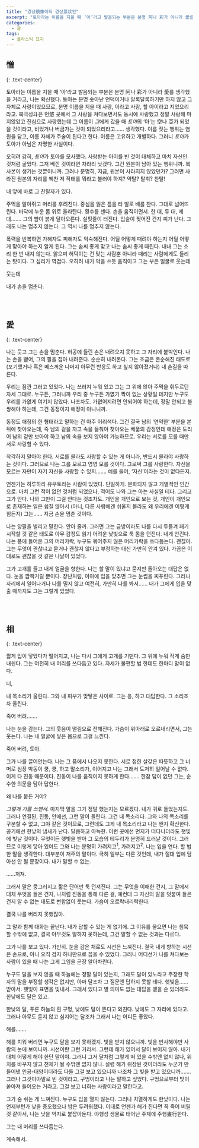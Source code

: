 ```yaml
---
title: "경상鏡像이되 경상景狀인"
excerpt: "토아라는 이름을 지을 때 ‘아’라고 발음되는 부분은 분명 阿나 彩가 아니라 愛를 생각했을 거라고, 나는 확신했다."
categories:
  - 글
tags:
  - 플라스틱 묘지
---  
```

  

## 憎
{: .text-center}  

토아라는 이름을 지을 때 ‘아’라고 발음되는 부분은 분명 阿나 彩가 아니라 愛를 생각했을 거라고, 나는 확신했다. 토아는 분명 솟아난 언덕이거나 알록달록하기만 하지 않고 그 자체로 사랑이었으므로, 분명 이름을 지을 때 사랑, 이라고 사랑, 할 아이라고 지었으리라고. 북극성斗은 먼悠 곳에서 그 사랑을 쳐다보면서도 동시에 사랑했고 정말 사랑해 마지않았고 진심으로 사랑했는데 그 이름이 *그*에게 갔을 때 *토아*의 ‘아’는 空나 亞가 되었을 것이라고, 비었거나 버금가는 것이 되었으리라고…… 생각했다. 이름 짓는 행위는 염원을 담고, 이름 자체가 주술이 된다고 한다. 이름은 고유하고 개별하다. 그러니 *토아*가 토아가 아님은 자명한 사실이다.  

오히려 감히, *토아*가 토아를 모사했다. 사랑받는 아이를 빈 것이 대체하고 마치 자신인 것처럼 굴었다. 그저 베낀 것이라면 차라리 낫겠다. 그건 원본이 남아 있는 행위니까. 복사본이 생기는 것뿐이니까. 그러나 분명히, 지금, 원본이 사라지지 않았던가? 그러면 사라진 원본의 자리를 꿰찬 저 작태를 뭐라고 불러야 하지? 약탈? 탈취? 찬탈!  

내 앞에 바로 그 찬탈자가 있다.  

주먹을 말아쥐고 머리를 후려친다. 중심을 잃은 틈을 타 발로 배를 찬다. 그대로 넘어뜨린다. 바닥에 누운 몸 위로 올라탄다. 횟수를 센다. 손을 움직이면서. 한 대, 두 대, 세 대……. 그의 뺨이 붉게 달아오른다. 실핏줄이 터진다. 입술이 찢어진 건지 피가 난다. 그래도 나는 멈추지 않는다. 그 역시 나를 멈추지 않는다.  

폭력을 반복하면 가해자도 피해자도 익숙해진다. 어딜 어떻게 때려야 하는지 어딜 어떻게 맞아야 하는지 알게 된다. 그는 솜씨 좋게 맞고 나는 솜씨 좋게 때린다. 내내 그는 소리 한 번 내지 않는다. 앓으며 허덕이는 건 맞는 사람뿐 아니라 때리는 사람에게도 들리는 탓이다. 그 심리가 역겹다. 오히려 내가 악을 쓰듯 움직이고 그는 부은 얼굴로 웃는데  

웃는데  

내가 손을 멈춘다.  

<br/>
<br/>

## 愛
{: .text-center}  

나는 웃고 그는 손을 멈춘다. 허공에 들린 손은 내려오지 못하고 그 자리에 붙박인다. 나는 손을 뻗어, 그의 팔을 잡아 내려준다. 순순히 내려온다. 그는 조금은 온순해진 태도로 (포기했거나 혹은 메스꺼운 나머지 아무런 반응도 하고 싶지 않아졌거나) 내 손길을 따른다.  

우리는 잠깐 그러고 있었다. 나는 쓰러져 누워 있고 그는 그 위에 앉아 주먹을 휘두르던 자세 그대로. 누구든, 그러니까 우리 중 누구든 가엾기 짝이 없는 상황일 테지만 누구도 우리를 가엾게 여기지 않았다. 나조차도. 가엾어지려면 안되어야 하는데, 정말 안되고 불쌍해야 하는데, 그건 동정이지 애정이 아니니까.  

동정도 애정의 한 형태라고 말하는 건 아주 어리석다. 그건 결국 남의 ‘연약한’ 부분을 본 뒤에 찾아오는데, 즉 남의 겉을 까고 속을 들춰야 찾아오는 베풂의 감정인데 애정은 도리어 남의 겉만 보아야 하고 남의 속을 보지 않아야 가능하므로. 우리는 서로를 모를 때만 서로 사랑할 수 있다.  

착각하지 말아야 한다. 서로를 몰라도 사랑할 수 있는 게 아니라, 반드시 몰라야 사랑하는 것이다. 그러므로 나는 그를 모르고 영영 모를 것이다. 그로써 그를 사랑한다. 자신을 모르는 자만이 자기 자신을 사랑할 수 있지……. 예를 들어, ‘자신’이라는 것이 없다든지.  

언젠가는 하루하라 유우토라는 사람이 있었다. 단일하게. 분화되지 않고 개별적인 인간으로. 마치 그런 적이 없던 것처럼 되었으나, 적어도 나와 그는 아는 사실일 테다. 그리고 그가 안다. 나와 그만이 그걸 안다는 것조차도. 개인을 개인으로 보는 것, 개인이 개인으로 존재하는 일은 쉽질 않아서 (아니, 다른 사람에겐 쉬울지 몰라도 왜 우리에겐 이렇게 힘든지) 그는…… 지금 손을 멈춘 것이다.  

나는 양팔을 벌리고 말한다. 안아 줄까. 그러면 그는 금방이라도 나를 다시 두들겨 패기 시작할 것 같은 태도로 아무 감정도 읽기 어려운 낯빛으로 툭 몸을 던진다. 내게 안긴다. 나는 품에 들어온 그의 머리카락, 누구도 묶어주지 않은 머리카락을 쓰다듬는다. 괜찮아. 그는 무엇이 괜찮냐고 묻거나 괜찮지 않다고 부정하는 대신 가만히 안겨 있다. 가끔은 이대로도 괜찮을 것 같은 나날이 있었다.  

그가 고개를 들고 내게 얼굴을 향한다. 나는 할 말이 있냐고 묻지만 돌아오는 대답은 없다. 눈을 깜빡거릴 뿐이다. 장난처럼, 이마에 입을 맞추면 그는 눈썹을 찌푸린다. 그러나 자리에서 일어나거나 나를 밀지 않고 여전히, 가만히 나를 봐서…… 내가 그에게 입을 맞출 때까지도 그는 그렇게 있었다.  

  
<br/>
<br/>
  

## 相
{: .text-center}    

짧게 입이 닿았다가 떨어지고, 나는 다시 그에게 고개를 기댄다. 그 위에 누워 작게 숨만 내쉰다. 그는 여전히 내 머리를 쓰다듬고 있다. 자세가 불편할 법 한데도 한마디 말이 없다.  

너,  

내 목소리가 울린다. 그와 내 피부가 맞닿은 사이로. 그는 응, 하고 대답한다. 그 소리조차 울린다.  

죽어 버려…….  

나는 눈을 감는다. 그의 웃음이 떨림으로 전해진다. 가슴이 위아래로 오르내리면서, 그는 웃는다. 나는 내 얼굴에 닿은 몸으로 그걸 느낀다.  

죽어 버려, 토아.  

그가 나를 끌어안는다. 나는 그 품에서 나오지 못한다. 서로 접한 살갗은 따뜻하고 그 너머로 심장 박동이 쿵, 쿵, 하고 말소리가, 이어지고 나는 그래서 도저히 일어날 수 없다. 이게 다 진동 때문이다. 진동이 나를 움직이지 못하게 한다……. 한참 답이 없던 그는, 순수한 의문을 담아 답한다.  

왜 나를 붙든 거야?  

*그렇게 기를 쓰면서.* 마지막 말을 그가 정말 했는지는 모르겠다. 내가 귀로 들었는지도. 그러나 연결된, 진동, 안에선, 그런 말이 들린다. 그건 내 목소리다. 그와 나의 목소리를 구분할 수 없고, 그야 같은 것이므로, 그런데도 그게 내 목소리라고 나는 왠지 확신한다. 공기에선 한낮의 냄새가 난다. 달큼하고 아늑한. 이런 곳에선 먼지가 떠다니더라도 햇빛에 빛날 것이다. 무엇이든 햇빛을 받아 그 모습의 테두리가 분명히 드러날 것이다. 그러므로 이렇게 닿아 있어도 그와 나는 분명히 가려지고<sup>1</sup>, 가려지고<sup>2</sup>. 나는 입을 연다. 할 법한 말을 생각한다. 대부분이 저주의 말이다. 극히 일부는 다른 것인데, 내가 절대 입에 담아선 안 될 문장이다. 내가 말할 수 없는.  

……꺼져.  

그래서 말은 뭉그러지고 짧은 단어만 툭 던져진다. 그는 무엇을 이해한 건지, 그 말에서 대체 무엇을 들은 건지, 나처럼 진동을 통해 다른 걸, 예컨대 그 자신의 말을 덧붙여 들은 건지 알 수 없는 태도로 변함없이 웃는다. 가슴이 오르락내리락한다.  

결국 나를 버리지 못했잖아.  

그 말과 함께 대화는 끝난다. 내가 답할 수 있는 게 없기에. 그 이유를 물으면 나는 침묵할 수밖에 없고, 결국 아무것도 말하지 못하는데, 그건 말할 수 없는 것과는 다르다.  

그가 나를 보고 있다. 가만히. 눈을 감은 채로도 시선은 느껴진다. 결국 내게 향하는 시선은 손으로, 아니 오직 검지 하나만으로 꼽을 수 있었다. 그러니 어디선가 나를 쳐다보는 사람이 있을 때 나는 그게 그임을 곧장 알아차린다.  

누구도 달을 보지 않을 때 하늘에는 정말 달이 있는지, 그래도 달이 있노라고 주장한 학자의 말을 부정할 생각은 없지만, 아마 달조차 그 질문엔 답하지 못할 테다. 햇빛을…… 받아서. 햇빛이 표면을 빛내서. 그래서 있다고 별 의미도 없는 대답을 뱉을 순 있더라도. 한낮에도 달은 있고.  

한낮의 달, 푸른 하늘의 흰 구멍, 낮에도 달이 뜬다고 외친다. 낮에도 그 자리에 있다고. 그러나 아무도 듣지 않고 심지어는 달조차 그래서 나는 어디든 좋았다.  

해를…….  

해를 치워 버리면 누구도 달을 보지 못하겠지. 빛을 받지 않으니까. 빛을 반사해야만 사람의 눈에 보이니까. 시선이란 그런 거라서. 그런데 해가 있어서 달이 보이지 않아. 내가 대체 어떻게 해야 한단 말이야. 그러니 그저 달처럼 그렇게 떠 있을 수밖엔 없지 않나, 위치를 바꾸지 않고 천체가 될 수밖엔 없지 않나. 설령 해가 위장된 것이더라도 누군가 만들어낸 인공-태양이더라도 다들 그걸 보고 있으니까 나조차 그 빛을 받고 있으니까……. 그러나 그것이야말로 빈 것이라고, 구멍이라고 나는 말하고 싶었다. 구멍으로부터 빛이 쏟아져 들어오는 거라고. 그걸 보고 너희는 사랑이라고 말한다고.  

그가 숨 쉬는 게 느껴진다. 누구도 입을 열지 않는다. 그러나 치열하게도 한낮이다. 나는 언제부턴가 낮을 증오했으나 밤은 두려워했다. 이대로 언젠가 해가 진다면 꼭 죽어 버릴 것 같아서, 나는 낮을 억지로 붙잡아둔다. 야행성 생물로 태어난 주제에 주행晝行한다.  

그는 내 머리를 쓰다듬는다.  

계속해서.